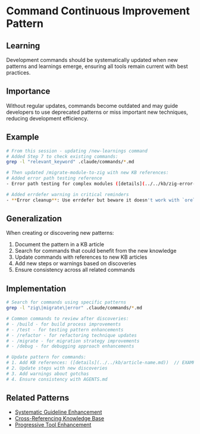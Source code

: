 # Command Continuous Improvement Pattern

## Learning
Development commands should be systematically updated when new patterns and learnings emerge, ensuring all tools remain current with best practices.

## Importance
Without regular updates, commands become outdated and may guide developers to use deprecated patterns or miss important new techniques, reducing development efficiency.

## Example
```bash
# From this session - updating /new-learnings command
# Added Step 7 to check existing commands:
grep -l "relevant_keyword" .claude/commands/*.md

# Then updated /migrate-module-to-zig with new KB references:
# Added error path testing reference
- Error path testing for complex modules ([details](../../kb/zig-error-path-testing-pattern.md))  // EXAMPLE: Future article

# Added errdefer warning in critical reminders
- **Error cleanup**: Use errdefer but beware it doesn't work with `orelse return null` ([details](../../kb/zig-errdefer-value-capture-pattern.md))  // EXAMPLE: Future article
```

## Generalization
When creating or discovering new patterns:
1. Document the pattern in a KB article
2. Search for commands that could benefit from the new knowledge
3. Update commands with references to new KB articles
4. Add new steps or warnings based on discoveries
5. Ensure consistency across all related commands

## Implementation
```bash
# Search for commands using specific patterns
grep -l "zig\|migrate\|error" .claude/commands/*.md

# Common commands to review after discoveries:
# - /build - for build process improvements
# - /test - for testing pattern enhancements  
# - /refactor - for refactoring technique updates
# - /migrate - for migration strategy improvements
# - /debug - for debugging approach enhancements

# Update pattern for commands:
# 1. Add KB references: ([details](../../kb/article-name.md))  // EXAMPLE: Replace with actual article
# 2. Update steps with new discoveries
# 3. Add warnings about gotchas
# 4. Ensure consistency with AGENTS.md
```

## Related Patterns
- [Systematic Guideline Enhancement](systematic-guideline-enhancement.md)
- [Cross-Referencing Knowledge Base](cross-referencing-knowledge-base.md)
- [Progressive Tool Enhancement](progressive-tool-enhancement.md)